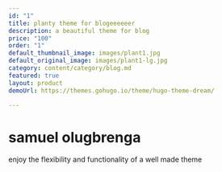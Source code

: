 ```yaml
---
id: "1"
title: planty theme for blogeeeeeer
description: a beautiful theme for blog
price: "100"
order: "1"
default_thumbnail_image: images/plant1.jpg
default_original_image: images/plant1-lg.jpg
category: content/category/blog.md
featured: true
layout: product
demoUrl: https://themes.gohugo.io/theme/hugo-theme-dream/

---
```

# samuel olugbrenga

enjoy the flexibility and functionality of a well made theme